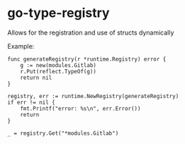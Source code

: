 # go-type-registry

Allows for the registration and use of structs dynamically


Example:

```
func generateRegistry(r *runtime.Registry) error {
	g := new(modules.Gitlab)
	r.Put(reflect.TypeOf(g))
	return nil
}

registry, err := runtime.NewRegistry(generateRegistry)
if err != nil {
	fmt.Printf("error: %s\n", err.Error())
	return
}

_ = registry.Get("*modules.Gitlab")
  ```
